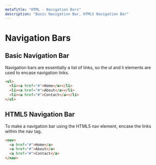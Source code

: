 ```yaml
---
metaTitle: "HTML - Navigation Bars"
description: "Basic Navigation Bar, HTML5 Navigation Bar"
---
```


# Navigation Bars




## Basic Navigation Bar


Navigation bars are essentially a list of links, so the ul and li elements are used to encase navigation links.

```html
<ul>
  <li><a href="#">Home</a></li>
  <li><a href="#">About</a></li>
  <li><a href="#">Contact</a></li>
</ul>

```



## HTML5 Navigation Bar


To make a navigation bar using the HTML5 nav element, encase the links within the nav tag.

```html
<nav>
  <a href="#">Home</a> 
  <a href="#">About</a> 
  <a href="#">Contact</a> 
</nav>

```

